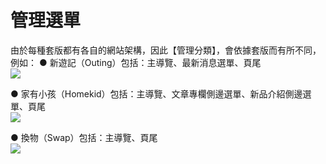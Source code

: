 # 管理選單
由於每種套版都有各自的網站架構，因此【管理分類】，會依據套版而有所不同，例如：
● 新遊記（Outing）包括：主導覽、最新消息選單、頁尾  
![](/_image/menu/XpzBpwp.png)

● 家有小孩（Homekid）包括：主導覽、文章專欄側邊選單、新品介紹側邊選單、頁尾  
![](/_image/menu/k5lKCHv.png)

● 換物（Swap）包括：主導覽、頁尾  
![](/_image/menu/xImO1tm.png)